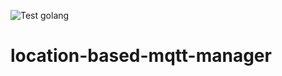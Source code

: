 ![Test golang](https://github.com/Takahiro55555/location-based-mqtt-manager/workflows/Test%20golang/badge.svg)

# location-based-mqtt-manager

